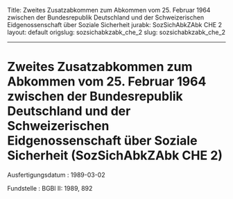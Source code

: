 Title: Zweites Zusatzabkommen zum Abkommen vom 25. Februar 1964 zwischen der Bundesrepublik
  Deutschland und der Schweizerischen Eidgenossenschaft über Soziale Sicherheit
jurabk: SozSichAbkZAbk CHE 2
layout: default
origslug: sozsichabkzabk_che_2
slug: sozsichabkzabk_che_2

---

# Zweites Zusatzabkommen zum Abkommen vom 25. Februar 1964 zwischen der Bundesrepublik Deutschland und der Schweizerischen Eidgenossenschaft über Soziale Sicherheit (SozSichAbkZAbk CHE 2)

Ausfertigungsdatum
:   1989-03-02

Fundstelle
:   BGBl II: 1989, 892

